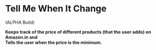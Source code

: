 ﻿# Tell Me When It Change 
 (ALPHA Build)
 
<b> Keeps track of the price of different products (that the user adds) on Amazon.in and <br>
  Tells the user when the price is the minimum.
